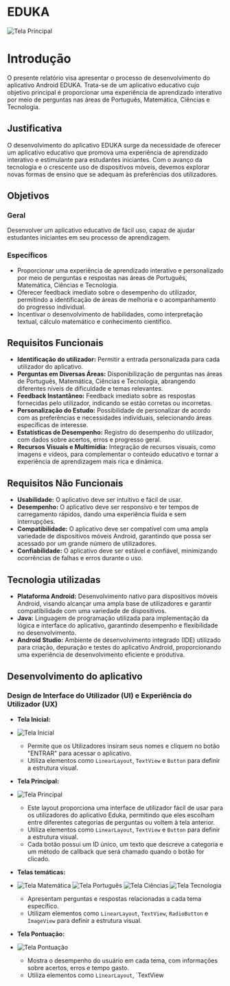# EDUKA
![Tela Principal](img/TelaPrincipal.png)

# Introdução

O presente relatório visa apresentar o processo de desenvolvimento do aplicativo Android EDUKA. Trata-se de um aplicativo educativo cujo objetivo principal é proporcionar uma experiência de aprendizado interativo por meio de perguntas nas áreas de Português, Matemática, Ciências e Tecnologia.

## Justificativa

O desenvolvimento do aplicativo EDUKA surge da necessidade de oferecer um aplicativo educativo que promova uma experiência de aprendizado interativo e estimulante para estudantes iniciantes. Com o avanço da tecnologia e o crescente uso de dispositivos móveis, devemos explorar novas formas de ensino que se adequam às preferências dos utilizadores.

## Objetivos

### Geral

Desenvolver um aplicativo educativo de fácil uso, capaz de ajudar estudantes iniciantes em seu processo de aprendizagem.

### Específicos

* Proporcionar uma experiência de aprendizado interativo e personalizado por meio de perguntas e respostas nas áreas de Português, Matemática, Ciências e Tecnologia.
* Oferecer feedback imediato sobre o desempenho do utilizador, permitindo a identificação de áreas de melhoria e o acompanhamento do progresso individual.
* Incentivar o desenvolvimento de habilidades, como interpretação textual, cálculo matemático e conhecimento científico.

## Requisitos Funcionais

* **Identificação do utilizador:** Permitir a entrada personalizada para cada utilizador do aplicativo.
* **Perguntas em Diversas Áreas:** Disponibilização de perguntas nas áreas de Português, Matemática, Ciências e Tecnologia, abrangendo diferentes níveis de dificuldade e temas relevantes.
* **Feedback Instantâneo:** Feedback imediato sobre as respostas fornecidas pelo utilizador, indicando se estão corretas ou incorretas.
* **Personalização do Estudo:** Possibilidade de personalizar de acordo com as preferências e necessidades individuais, selecionando áreas específicas de interesse.
* **Estatísticas de Desempenho:** Registro do desempenho do utilizador, com dados sobre acertos, erros e progresso geral.
* **Recursos Visuais e Multimídia:** Integração de recursos visuais, como imagens e vídeos, para complementar o conteúdo educativo e tornar a experiência de aprendizagem mais rica e dinâmica.

## Requisitos Não Funcionais

* **Usabilidade:** O aplicativo deve ser intuitivo e fácil de usar.
* **Desempenho:** O aplicativo deve ser responsivo e ter tempos de carregamento rápidos, dando uma experiência fluida e sem interrupções.
* **Compatibilidade:** O aplicativo deve ser compatível com uma ampla variedade de dispositivos móveis Android, garantindo que possa ser acessado por um grande número de utilizadores.
* **Confiabilidade:** O aplicativo deve ser estável e confiável, minimizando ocorrências de falhas e erros durante o uso.

## Tecnologia utilizadas

* **Plataforma Android:** Desenvolvimento nativo para dispositivos móveis Android, visando alcançar uma ampla base de utilizadores e garantir compatibilidade com uma variedade de dispositivos.
* **Java:** Linguagem de programação utilizada para implementação da lógica e interface do aplicativo, garantindo desempenho e flexibilidade no desenvolvimento.
* **Android Studio:** Ambiente de desenvolvimento integrado (IDE) utilizado para criação, depuração e testes do aplicativo Android, proporcionando uma experiência de desenvolvimento eficiente e produtiva.
## Desenvolvimento do aplicativo

### Design de Interface do Utilizador (UI) e Experiência do Utilizador (UX)

* **Tela Inicial:**
* 
  ![Tela Inicial](img/TelaIncial.png)

    * Permite que os Utilizadores insiram seus nomes e cliquem no botão "ENTRAR" para acessar o aplicativo.
    * Utiliza elementos como `LinearLayout`, `TextView` e `Button` para definir a estrutura visual.

* **Tela Principal:**
* 
   ![Tela Principal](img/TelaPrincipal.png)

    * Este layout proporciona uma interface de utilizador fácil de usar para os utilizadores do aplicativo Eduka, permitindo que eles escolham entre diferentes categorias de perguntas ou voltem à tela anterior.
    * Utiliza elementos como `LinearLayout`, `TextView` e `Button` para definir a estrutura visual.
    * Cada botão possui um ID único, um texto que descreve a categoria e um método de callback que será chamado quando o botão for clicado.

* **Telas temáticas:**
* 
  ![Tela Matemática](img/Mat.png) ![Tela Português](img/Pt.png) ![Tela Ciências](img/CC.png) ![Tela Tecnologia](img/TI.png)
  
    * Apresentam perguntas e respostas relacionadas a cada tema específico.
    * Utilizam elementos como `LinearLayout`, `TextView`, `RadioButton` e `ImageView` para definir a estrutura visual.

* **Tela Pontuação:**
* 
  ![Tela Pontuação](img/Pont.png)

    * Mostra o desempenho do usuário em cada tema, com informações sobre acertos, erros e tempo gasto.
    * Utiliza elementos como `LinearLayout`, `TextView
